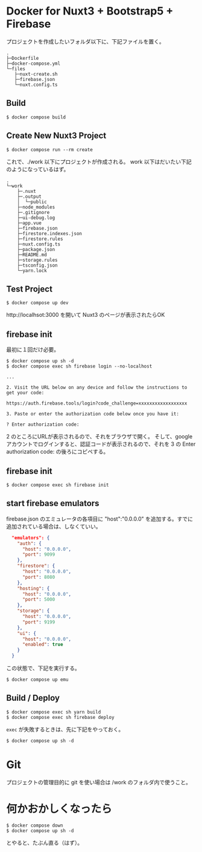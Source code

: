 # Docker for Nuxt3 + Bootstrap5 + Firebase 

プロジェクトを作成したいフォルダ以下に、下記ファイルを置く。

```
.
├─Dockerfile
├─docker-compose.yml
└─files
   ├─nuxt-create.sh
   ├─firebase.json
   └─nuxt.config.ts
```

## Build

```
$ docker compose build
```

## Create New Nuxt3 Project

```
$ docker compose run --rm create
```

これで、./work 以下にプロジェクトが作成される。 work 以下はだいたい下記のようになっているはず。

```
.
└─work
    ├─.nuxt
    ├─.output
    │  └─public
    ├─node_modules
    ├─.gitignore
    ├─ui-debug.log
    ├─app.vue
    ├─firebase.json
    ├─firestore.indexes.json
    ├─firestore.rules
    ├─nuxt.config.ts
    ├─package.json
    ├─README.md
    ├─storage.rules
    ├─tsconfig.json
    └─yarn.lock
```

## Test Project

```
$ docker compose up dev
```

http://localhsot:3000 を開いて Nuxt3 のページが表示されたらOK

## firebase init

最初に１回だけ必要。

```
$ docker compose up sh -d
$ docker compose exec sh firebase login --no-localhost

...

2. Visit the URL below on any device and follow the instructions to get your code:

https://auth.firebase.tools/login?code_challenge=xxxxxxxxxxxxxxxxxx

3. Paste or enter the authorization code below once you have it:

? Enter authorization code:
```

2 のところにURLが表示されるので、それをブラウザで開く。
そして、google アカウントでログインすると、認証コードが表示されるので、それを 3 の
Enter authorization code: の後ろにコピペする。

## firebase init

```
$ docker compose exec sh firebase init
```

## start firebase emulators

firebase.json のエミュレータの各項目に "host":"0.0.0.0" を追加する。すでに追加されている場合は、しなくていい。

```firebase.json
  "emulators": {
    "auth": {
      "host": "0.0.0.0",
      "port": 9099
    },
    "firestore": {
      "host": "0.0.0.0",
      "port": 8080
    },
    "hosting": {
      "host": "0.0.0.0",
      "port": 5000
    },
    "storage": {
      "host": "0.0.0.0",
      "port": 9199
    },
    "ui": {
      "host": "0.0.0.0",
      "enabled": true
    }
  }
  ```

  この状態で、下記を実行する。

  ```
  $ docker compose up emu
  ```
  
  ## Build / Deploy
  
  ```
  $ docker compose exec sh yarn build
  $ docker compose exec sh firebase deploy
  ```
  
  `exec` が失敗するときは、先に下記をやっておく。
  
  ```
  $ docker compose up sh -d
  ```
  
  # Git
  
  プロジェクトの管理目的に git を使い場合は /work のフォルダ内で使うこと。

  # 何かおかしくなったら
  
  ```
  $ docker compose down
  $ docker compose up sh -d
  ```

  とやると、たぶん直る（はず）。

